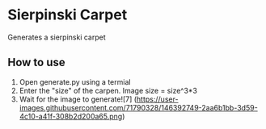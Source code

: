 # Sierpinski Carpet
Generates a sierpinski carpet

## How to use
1. Open generate.py using a termial
2. Enter the "size" of the carpen. Image size = size^3*3
3. Wait for the image to generate![7]
(https://user-images.githubusercontent.com/71790328/146392749-2aa6b1bb-3d59-4c10-a41f-308b2d200a65.png)
